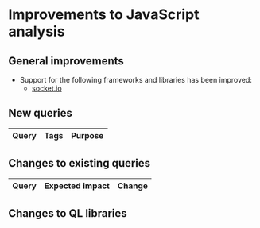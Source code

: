 # Improvements to JavaScript analysis

## General improvements

* Support for the following frameworks and libraries has been improved:
  - [socket.io](http://socket.io)

## New queries

| **Query**                                     | **Tags**                                             | **Purpose**                                                                                                                                                                 |
|-----------------------------------------------|------------------------------------------------------|-----------------------------------------------------------------------------------------------------------------------------------------------------------------------------|

## Changes to existing queries

| **Query**                                  | **Expected impact**          | **Change**                                                                   |
|--------------------------------------------|------------------------------|------------------------------------------------------------------------------|

## Changes to QL libraries
